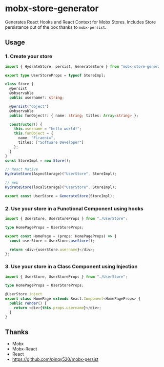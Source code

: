 # mobx-store-generator

Generates React Hooks and React Context for Mobx Stores.
Includes Store persistance out of the box thanks to `mobx-persist`.

## Usage

### 1. Create your store

```typescript
import { HydrateStore, persist, GenerateStore } from "mobx-store-generator";

export type UserStoreProps = typeof StoreImpl;

class Store {
  @persist
  @observable
  public username?: string;

  @persist("object")
  @observable
  public funObject?: { name: string; titles: Array<string> };

  constructor() {
    this.username = "hello world!";
    this.funObject = {
      name: "Firaenix",
      titles: ["Software Developer"]
    };
  }
}
const StoreImpl = new Store();

// React Native
HydrateStore(AsyncStorage)("UserStore", StoreImpl);

// Web
HydrateStore(localStorage)("UserStore", StoreImpl);

export const UserStore = GenerateStore(StoreImpl);
```

### 2. Use your store in a Functional Component using hooks

```typescript
import { UserStore, UserStoreProps } from "./UserStore";

type HomePageProps = UserStoreProps;

export const HomePage = (props: HomePageProps) => {
  const userStore = UserStore.useStore();

  return <div>{userStore.username}</div>;
};
```

### 3. Use your store in a Class Component using Injection

```typescript
import { UserStore, UserStoreProps } from "./UserStore";

type HomePageProps = UserStoreProps;

@UserStore.inject
export class HomePage extends React.Component<HomePageProps> {
  public render() {
    return <div>{this.props.username}</div>;
  }
}
```

## Thanks

- Mobx
- Mobx-React
- React
- https://github.com/pinqy520/mobx-persist
